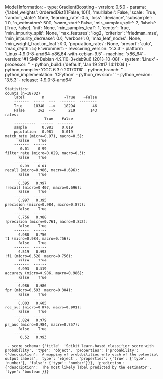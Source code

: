 Model Information:
	 - type: GradientBoosting
	 - version: 0.5.0
	 - params: {'label_weights': OrderedDict([(False, 10)]), 'multilabel': False, 'scale': True, 'random_state': None, 'learning_rate': 0.5, 'loss': 'deviance', 'subsample': 1.0, 'n_estimators': 500, 'warm_start': False, 'min_samples_split': 2, 'labels': [True, False], 'init': None, 'min_samples_leaf': 1, 'center': True, 'min_impurity_split': None, 'max_features': 'log2', 'criterion': 'friedman_mse', 'min_impurity_decrease': 0.0, 'verbose': 0, 'max_leaf_nodes': None, 'min_weight_fraction_leaf': 0.0, 'population_rates': None, 'presort': 'auto', 'max_depth': 5}
	Environment:
	 - revscoring_version: '2.3.3'
	 - platform: 'Linux-4.9.0-8-amd64-x86_64-with-debian-9.5'
	 - machine: 'x86_64'
	 - version: '#1 SMP Debian 4.9.110-3+deb9u6 (2018-10-08)'
	 - system: 'Linux'
	 - processor: ''
	 - python_build: ('default', 'Jan 19 2017 14:11:04')
	 - python_compiler: 'GCC 6.3.0 20170118'
	 - python_branch: ''
	 - python_implementation: 'CPython'
	 - python_revision: ''
	 - python_version: '3.5.3'
	 - release: '4.9.0-8-amd64'
	
	Statistics:
	counts (n=18702):
		label        n         ~True    ~False
		-------  -----  ---  -------  --------
		True     18340  -->    18294        46
		False      362  -->      219       143
	rates:
		              True    False
		----------  ------  -------
		sample       0.981    0.019
		population   0.981    0.019
	match_rate (micro=0.971, macro=0.5):
		  False    True
		-------  ------
		   0.01    0.99
	filter_rate (micro=0.029, macro=0.5):
		  False    True
		-------  ------
		   0.99    0.01
	recall (micro=0.986, macro=0.696):
		  False    True
		-------  ------
		  0.395   0.997
	!recall (micro=0.407, macro=0.696):
		  False    True
		-------  ------
		  0.997   0.395
	precision (micro=0.984, macro=0.872):
		  False    True
		-------  ------
		  0.756   0.988
	!precision (micro=0.761, macro=0.872):
		  False    True
		-------  ------
		  0.988   0.756
	f1 (micro=0.984, macro=0.756):
		  False    True
		-------  ------
		  0.519   0.993
	!f1 (micro=0.528, macro=0.756):
		  False    True
		-------  ------
		  0.993   0.519
	accuracy (micro=0.986, macro=0.986):
		  False    True
		-------  ------
		  0.986   0.986
	fpr (micro=0.593, macro=0.304):
		  False    True
		-------  ------
		  0.003   0.605
	roc_auc (micro=0.976, macro=0.902):
		  False    True
		-------  ------
		  0.824   0.979
	pr_auc (micro=0.984, macro=0.757):
		  False    True
		-------  ------
		   0.52   0.993
	
	 - score_schema: {'title': 'Scikit learn-based classifier score with probability', 'type': 'object', 'properties': {'probability': {'description': 'A mapping of probabilities onto each of the potential output labels', 'type': 'object', 'properties': {'true': {'type': 'number'}, 'false': {'type': 'number'}}}, 'prediction': {'description': 'The most likely label predicted by the estimator', 'type': 'boolean'}}}

